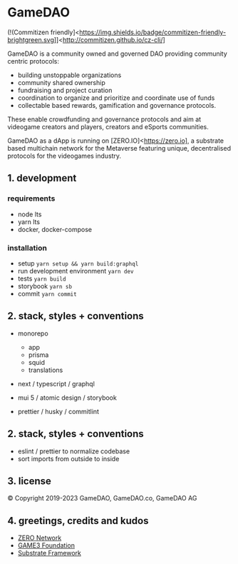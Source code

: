 # GameDAO
(!(Commitizen friendly]<https://img.shields.io/badge/commitizen-friendly-brightgreen.svg]]<http://commitizen.github.io/cz-cli/]

GameDAO is a community owned and governed DAO providing community centric protocols:

- building unstoppable organizations
- community shared ownership
- fundraising and project curation
- coordination to organize and prioritize and coordinate use of funds
- collectable based rewards, gamification and governance protocols.

These enable crowdfunding and governance protocols and aim at videogame creators and players, creators and eSports communities.

GameDAO as a dApp is running on [ZERO.IO]<https://zero.io], a substrate based multichain network for the Metaverse featuring unique, decentralised protocols for the videogames industry.

## 1. development

### requirements
- node lts
- yarn lts
- docker, docker-compose

### installation
- setup `yarn setup && yarn build:graphql`
- run development environment `yarn dev`
- tests `yarn build`
- storybook `yarn sb`
- commit `yarn commit`

## 2. stack, styles + conventions

- monorepo
	- app
	- prisma
	- squid
	- translations

- next / typescript / graphql
- mui 5 / atomic design / storybook
- prettier / husky / commitlint

## 2. stack, styles + conventions

- eslint / prettier to normalize codebase
- sort imports from outside to inside

## 3. license
© Copyright 2019-2023 GameDAO, GameDAO.co, GameDAO AG

## 4. greetings, credits and kudos

- [ZERO Network](https://zero.io)
- [GAME3 Foundation](https://game3.foundation)
- [Substrate Framework](https://substrate.io)
